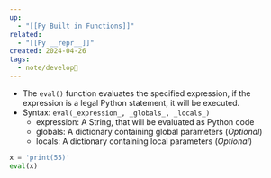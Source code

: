 ```yaml
---
up:
  - "[[Py Built in Functions]]"
related:
  - "[[Py __repr__]]"
created: 2024-04-26
tags:
  - note/develop🍃
---
```

- The `eval()` function evaluates the specified expression, if the expression is a legal Python statement, it will be executed.
- Syntax: `eval(_expression_, _globals_, _locals_)`
	- expression: A String, that will be evaluated as Python code
	- globals: A dictionary containing global parameters (*Optional*)
	- locals: A dictionary containing local parameters (*Optional*)
```python
x = 'print(55)'  
eval(x)

```